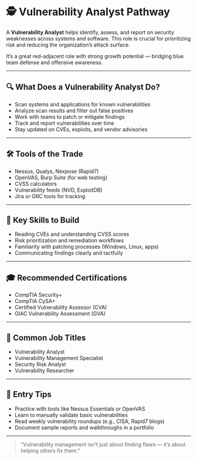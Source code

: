 # 🕵️ Vulnerability Analyst Pathway

A **Vulnerability Analyst** helps identify, assess, and report on security weaknesses across systems and software. This role is crucial for prioritizing risk and reducing the organization’s attack surface.

It’s a great red-adjacent role with strong growth potential — bridging blue team defense and offensive awareness.

---

## 🔍 What Does a Vulnerability Analyst Do?
- Scan systems and applications for known vulnerabilities
- Analyze scan results and filter out false positives
- Work with teams to patch or mitigate findings
- Track and report vulnerabilities over time
- Stay updated on CVEs, exploits, and vendor advisories

---

## 🛠️ Tools of the Trade
- Nessus, Qualys, Nexpose (Rapid7)
- OpenVAS, Burp Suite (for web testing)
- CVSS calculators
- Vulnerability feeds (NVD, ExploitDB)
- Jira or GRC tools for tracking

---

## 🧠 Key Skills to Build
- Reading CVEs and understanding CVSS scores
- Risk prioritization and remediation workflows
- Familiarity with patching processes (Windows, Linux, apps)
- Communicating findings clearly and tactfully

---

## 🎓 Recommended Certifications
- CompTIA Security+
- CompTIA CySA+
- Certified Vulnerability Assessor (CVA)
- GIAC Vulnerability Assessment (GVA)

---

## 🧭 Common Job Titles
- Vulnerability Analyst
- Vulnerability Management Specialist
- Security Risk Analyst
- Vulnerability Researcher

---

## 💼 Entry Tips
- Practice with tools like Nessus Essentials or OpenVAS
- Learn to manually validate basic vulnerabilities
- Read weekly vulnerability roundups (e.g., CISA, Rapid7 blogs)
- Document sample reports and walkthroughs in a portfolio

---

> "Vulnerability management isn’t just about finding flaws — it’s about helping others fix them."
